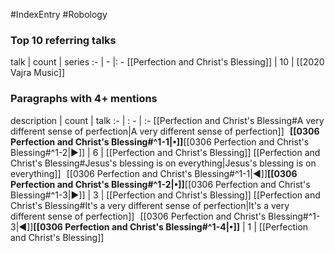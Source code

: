 #IndexEntry #Robology

### Top 10 referring talks
talk | count | series
:- | - |: -
[[Perfection and Christ's Blessing]] | 10 | [[2020 Vajra Music]]

### Paragraphs with 4+ mentions
description | count | talk
:- | : - | :-
[[Perfection and Christ's Blessing#A very different sense of perfection\|A very different sense of perfection]] &nbsp;&nbsp;**[[0306 Perfection and Christ's Blessing#^1-1\|•]]**[[0306 Perfection and Christ's Blessing#^1-2\|▶]] | 6 | [[Perfection and Christ's Blessing]]
[[Perfection and Christ's Blessing#Jesus's blessing is on everything\|Jesus's blessing is on everything]] &nbsp;&nbsp;[[0306 Perfection and Christ's Blessing#^1-1\|◀]]**[[0306 Perfection and Christ's Blessing#^1-2\|•]]**[[0306 Perfection and Christ's Blessing#^1-3\|▶]] | 3 | [[Perfection and Christ's Blessing]]
[[Perfection and Christ's Blessing#It's a very different sense of perfection\|It's a very different sense of perfection]] &nbsp;&nbsp;[[0306 Perfection and Christ's Blessing#^1-3\|◀]]**[[0306 Perfection and Christ's Blessing#^1-4\|•]]** | 1 | [[Perfection and Christ's Blessing]]

